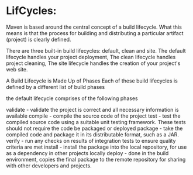 LifCycles:
=======================

Maven is based around the central concept of a build lifecycle. What this means is that 
the process for building and distributing a particular artifact (project) is clearly defined.

There are three built-in build lifecycles: default, clean and site.
The default lifecycle handles your project deployment,
The clean lifecycle handles project cleaning,
The site lifecycle handles the creation of your project's web site.

A Build Lifecycle is Made Up of Phases
Each of these build lifecycles is defined by a different list of build phases

the default lifecycle comprises of the following phases

validate - validate the project is correct and all necessary information is available
compile - compile the source code of the project
test - test the compiled source code using a suitable unit testing framework. These tests should not require the code be packaged or deployed
package - take the compiled code and package it in its distributable format, such as a JAR.
verify - run any checks on results of integration tests to ensure quality criteria are met
install - install the package into the local repository, for use as a dependency in other projects locally
deploy - done in the build environment, copies the final package to the remote repository for sharing with other developers and projects.


